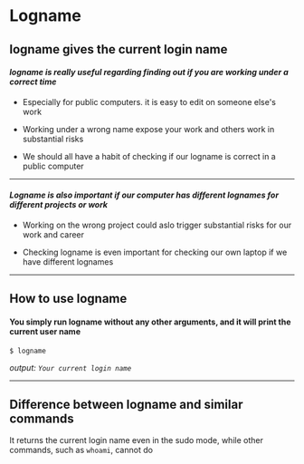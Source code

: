 # Logname

## logname gives the current login name

####  *logname is really useful regarding finding out if you are working under a correct time*

* Especially for public computers. it is easy to edit on someone else's work

* Working under a wrong name expose your work and others work in substantial risks

* We should all have a habit of checking if our logname is correct in a public computer

-------

####  *Logname is also important if our computer has different lognames for different projects or work*

* Working on the wrong project could aslo trigger substantial risks for our work and career

* Checking logname is even important for checking our own laptop if we have different lognames
------
##  How to use logname

####  You simply run logname without any other arguments, and it will print the current user name

`$ logname`

*output: `Your current login name`*

-------
## Difference between logname and similar commands

It returns the current login name even in the sudo mode, while other commands, such as `whoami`, cannot do

